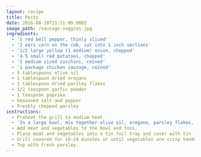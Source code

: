 ```yaml
---
layout: recipe
title: Pesto
date: 2016-08-10T21:51:00.000Z
image_path: /sausage-veggies.jpg
ingredients:
  - '1 red bell pepper, thinly sliced'
  - '2 ears corn on the cob, cut into 1 inch sections'
  - '1/2 large yellow (1 medium) onion, chopped'
  - '4-5 small red potatoes, chopped'
  - '1 medium sized zucchini, coined'
  - '1 package chicken sausage, coined'
  - 5 tablespoons olive oil
  - 1 tablespoon dried oregano
  - 1 tablespoon dried parsley flakes
  - 1/2 teaspoon garlic powder
  - 1 teaspoon paprika
  - Seasoned salt and pepper
  - Freshly chopped parsley
instructions:
  - Preheat the grill to medium heat.
  - 'In a large bowl, mix together olive oil, oregano, parsley flakes, garlic powder, paprika, salt, and pepper.'
  - Add meat and vegetables to the bowl and toss.
  - Place meat and vegetables into a tin foil tray and cover with tin foil to make a sealed container.
  - Grill covered for 16-24 minutes or until vegetables are crisp tender.
  - Top with fresh parsley.
---
```

